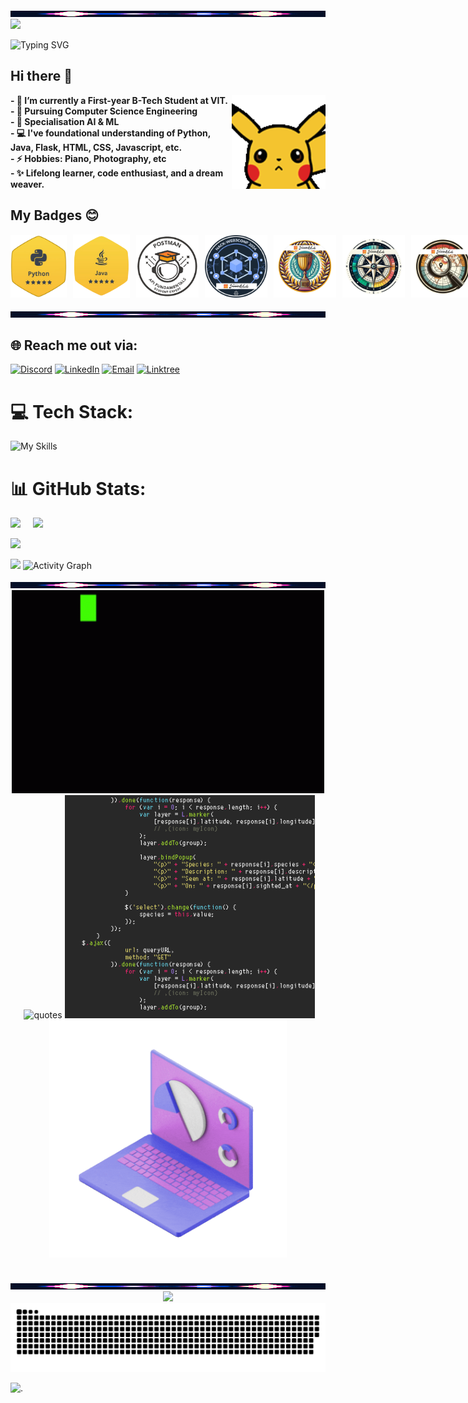 <img src="./Resources/Dynamic_bar.gif" width="1100" height="10" alt="End">

<img src = "./Resources/banner.png" width="1100px">

![Typing SVG](https://readme-typing-svg.demolab.com?font=Fira+Code&weight=700&size=32&duration=2000&pause=0&color=F7F7F7&center=true&vCenter=true&multiline=true&width=1000&height=150&lines=Hi!+;I+am+Sameer+Prajapati.;+A+Passionate+coder+from+India!)


## Hi there 👋

<p align="left">
  <img src="./Resources/pika-pika.gif" width="150px" align="right" alt="pika-pika">

  <b>
  - 🔭 I’m currently a First-year B-Tech Student at VIT. <br>
  - 🌱 Pursuing Computer Science Engineering <br>
  - 👯 Specialisation AI & ML <br>
  - 💻 I've foundational understanding of Python, Java, Flask, HTML, CSS, Javascript, etc. <br>
  - ⚡ Hobbies: Piano, Photography, etc <br>
  - ✨ Lifelong learner, code enthusiast, and a dream weaver.
  </b>
</p>



## My Badges 😊
<div style="display:flex; align-items:center; gap: 10px;">
  <img src="./Resources/5-Star Python Hackerrank.png" width="90px" height="100px" />
  <img src="./Resources/java 5 star.png" width="91px" height="102px" />
  <img src="./Resources/Postman API Fundamentals Student Expert.png" width="100px" height="100px" />
  <img src="./Resources/Hack-Web3Conf 2024 Badge.png" width="100px" height="100px" />
  <img src="./Resources/5.png" width="100px" height="100px" />
  <img src="./Resources/1.png" width="100px" height="100px" />
  <img src="./Resources/2.png" width="100px" height="100px" />
  <img src="./Resources/4.png" width="100px" height="100px" />
  <img src="./Resources/google-cloud.png" width="95px" height="95px" />&nbsp;
  <img src="./Resources/ibm-softeng.png" width="95px" height="95px" />
  <img src="./Resources/3.png" width="100px" height="100px" />
</div>

<br>

<img src="./Resources/Dynamic_bar.gif" width="1100" height="10" alt="End">

## 🌐 Reach me out via:
[![Discord](https://img.shields.io/badge/Discord-%237289DA.svg?logo=discord&logoColor=white)](https://discord.gg/dot_notsam) [![LinkedIn](https://img.shields.io/badge/LinkedIn-%230077B5.svg?logo=linkedin&logoColor=white)](https://linkedin.com/in/sameer-prajapati-vit) [![Email](https://custom-icon-badges.demolab.com/badge/Email-pink?logo=112-gmail_email_mail-512&logoColor=white)](mailto:sameerprajapati066@gmail.com) [![Linktree](https://custom-icon-badges.demolab.com/badge/Linktree-darkgreen.svg?logo=linktreesdf&logoColor=white)](https://linktr.ee/DotNotSam)


# 💻 Tech Stack:
![My Skills](https://skillicons.dev/icons?i=java,py,html,css,cpp,js,flask,markdown,regex,github,windows,vscode,pycharm,clion,vercel,netlify,figma,ae,ps,pr,matlab,notion,postman)


# 📊 GitHub Stats:
<span>
  
  ![](https://github-readme-stats.vercel.app/api?username=SamXop123&theme=ambient_gradient&hide_border=false&include_all_commits=true&count_private=true) &nbsp;&nbsp;&nbsp;
  ![](https://github-readme-stats.vercel.app/api/top-langs/?username=SamXop123&theme=ambient_gradient&layout=compact&langs_count=15)

</span>

[![](https://streak-stats.demolab.com?user=SamXop123&theme=ambient-gradient&hide_border=true)](https://git.io/streak-stats)

<!-- 
to rem Comment 
![](https://github-readme-streak-stats.herokuapp.com/?user=SamXop123&theme=ambient_gradient&hide_border=false)<br/><br/> -->

<!-- ## 🏆 GitHub Trophies -->
![](https://github-profile-trophy.vercel.app/?username=SamXop123&theme=tokyonight&no-frame=false&no-bg=true&margin-w=4)
![Activity Graph](https://github-readme-activity-graph.vercel.app/graph?username=SamXop123&theme=react-dark&hide_border=true)

<img src="./Resources/Dynamic_bar.gif" width="1100" height="10" alt="End">

<div align="center">
  <img src="./Resources/EatCodeRepeat1.gif" alt="Coding.. Forever..." width="500">&nbsp;&nbsp;&nbsp;&nbsp;
  <img src="https://quotes-github-readme.vercel.app/api?type=vetical&theme=radical" width="300" alt="quotes">
  <img src="./Resources/so-code.gif" alt="lappy" width="400">&nbsp;&nbsp;&nbsp;&nbsp;
  <img src="./Resources/laptop-visual.gif" alt="lappy" width="380">
  
</div><br>
<br>

<img src="./Resources/Dynamic_bar.gif" width="1000" height="10" alt="End">

<!-- [![](https://visitcount.itsvg.in/api?id=SamXop123&icon=5&color=1)](https://visitcount.itsvg.in) -->
<div align="center">
  <img src="https://profile-counter.glitch.me/SamXop123/count.svg?" start="1000" />
</div> 

<div align="center">
  <picture>
    <source media="(prefers-color-scheme: dark)" srcset="https://raw.githubusercontent.com/SamXop123/SamXop123/output/github-snake-dark.svg" />
    <source media="(prefers-color-scheme: light)" srcset="https://raw.githubusercontent.com/SamXop123/SamXop123/output/github-snake.svg" />
    <img alt="github-snake" src="https://raw.githubusercontent.com/SamXop123/SamXop123/output/github-snake.svg" />
  </picture>
<br>
</div> 

 <!-- <img alt="snake eating my contributions" src="https://raw.githubusercontent.com/SamXop123/SamXop123/output/github-contribution-grid-snake.svg" />
  ![snake gif](https://github.com/SamXop123/SamXop123/blob/output/github-contribution-grid-snake.gif) -->

![.](https://capsule-render.vercel.app/api?type=waving&height=150&color=gradient&text=Trying%20to%20Code%20Better%20Every%20Day%20💻&section=footer&descAlignY=84&descSize=35&textBg=false&fontSize=30&fontAlignY=80)
